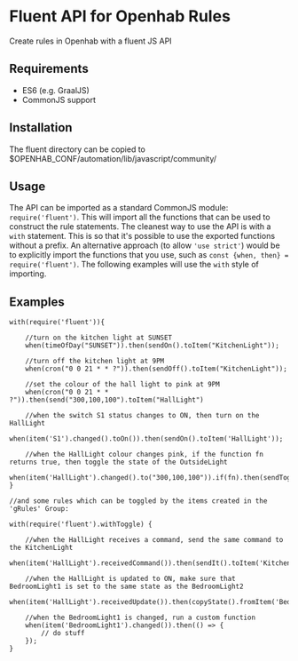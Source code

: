 # Fluent API for Openhab Rules

Create rules in Openhab with a fluent JS API

## Requirements

- ES6 (e.g. GraalJS)
- CommonJS support

## Installation

The fluent directory can be copied to $OPENHAB_CONF/automation/lib/javascript/community/

## Usage

The API can be imported as a standard CommonJS module: `require('fluent')`. This will import all the functions that can be
used to construct the rule statements.
The cleanest way to use the API is with a `with` statement. This is so that it's possible to use the exported functions
without a prefix. An alternative approach (to allow `'use strict'`) would be to explicitly import the functions that you
use, such as `const {when, then} = require('fluent')`. The following examples will use the `with` style of importing.

## Examples

```
with(require('fluent')){

    //turn on the kitchen light at SUNSET
    when(timeOfDay("SUNSET")).then(sendOn().toItem("KitchenLight"));

    //turn off the kitchen light at 9PM
    when(cron("0 0 21 * * ?")).then(sendOff().toItem("KitchenLight"));

    //set the colour of the hall light to pink at 9PM
    when(cron("0 0 21 * * ?")).then(send("300,100,100").toItem("HallLight")

    //when the switch S1 status changes to ON, then turn on the HallLight
    when(item('S1').changed().toOn()).then(sendOn().toItem('HallLight'));

    //when the HallLight colour changes pink, if the function fn returns true, then toggle the state of the OutsideLight
    when(item('HallLight').changed().to("300,100,100")).if(fn).then(sendToggle().toItem('OutsideLight'));
}

//and some rules which can be toggled by the items created in the 'gRules' Group:

with(require('fluent').withToggle) {

    //when the HallLight receives a command, send the same command to the KitchenLight
    when(item('HallLight').receivedCommand()).then(sendIt().toItem('KitchenLight'));
 
    //when the HallLight is updated to ON, make sure that BedroomLight1 is set to the same state as the BedroomLight2
    when(item('HallLight').receivedUpdate()).then(copyState().fromItem('BedroomLight1').toItem('BedroomLight2'));

    //when the BedroomLight1 is changed, run a custom function
    when(item('BedroomLight1').changed()).then(() => {
        // do stuff
    });
}
```